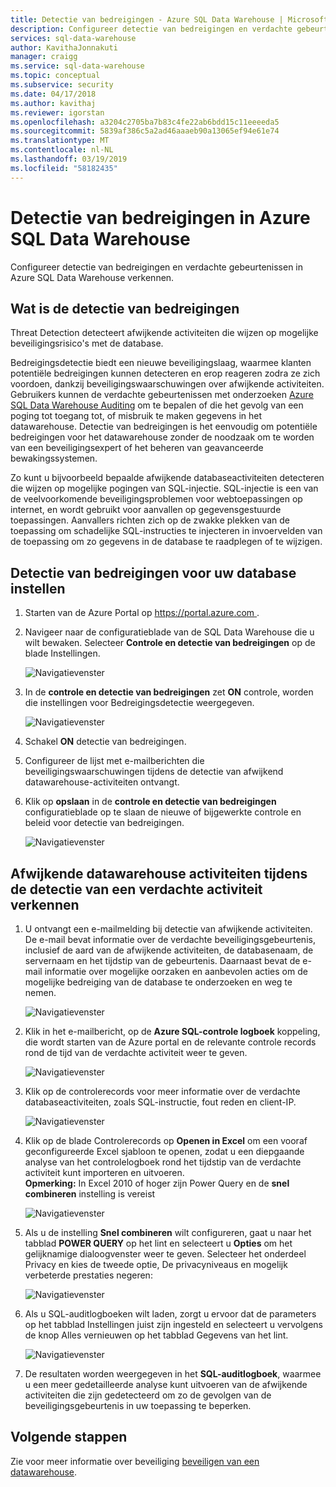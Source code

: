 ```yaml
---
title: Detectie van bedreigingen - Azure SQL Data Warehouse | Microsoft Docs
description: Configureer detectie van bedreigingen en verdachte gebeurtenissen in Azure SQL Data Warehouse verkennen.
services: sql-data-warehouse
author: KavithaJonnakuti
manager: craigg
ms.service: sql-data-warehouse
ms.topic: conceptual
ms.subservice: security
ms.date: 04/17/2018
ms.author: kavithaj
ms.reviewer: igorstan
ms.openlocfilehash: a3204c2705ba7b83c4fe22ab6bdd15c11eeeeda5
ms.sourcegitcommit: 5839af386c5a2ad46aaaeb90a13065ef94e61e74
ms.translationtype: MT
ms.contentlocale: nl-NL
ms.lasthandoff: 03/19/2019
ms.locfileid: "58182435"
---
```

# <a name="threat-detection-in-azure-sql-data-warehouse"></a>Detectie van bedreigingen in Azure SQL Data Warehouse
Configureer detectie van bedreigingen en verdachte gebeurtenissen in Azure SQL Data Warehouse verkennen.

## <a name="what-is-threat-detection"></a>Wat is de detectie van bedreigingen
Threat Detection detecteert afwijkende activiteiten die wijzen op mogelijke beveiligingsrisico's met de database. 

Bedreigingsdetectie biedt een nieuwe beveiligingslaag, waarmee klanten potentiële bedreigingen kunnen detecteren en erop reageren zodra ze zich voordoen, dankzij beveiligingswaarschuwingen over afwijkende activiteiten. Gebruikers kunnen de verdachte gebeurtenissen met onderzoeken [Azure SQL Data Warehouse Auditing](sql-data-warehouse-auditing-overview.md) om te bepalen of die het gevolg van een poging tot toegang tot, of misbruik te maken gegevens in het datawarehouse.
Detectie van bedreigingen is het eenvoudig om potentiële bedreigingen voor het datawarehouse zonder de noodzaak om te worden van een beveiligingsexpert of het beheren van geavanceerde bewakingssystemen.

Zo kunt u bijvoorbeeld bepaalde afwijkende databaseactiviteiten detecteren die wijzen op mogelijke pogingen van SQL-injectie. SQL-injectie is een van de veelvoorkomende beveiligingsproblemen voor webtoepassingen op internet, en wordt gebruikt voor aanvallen op gegevensgestuurde toepassingen. Aanvallers richten zich op de zwakke plekken van de toepassing om schadelijke SQL-instructies te injecteren in invoervelden van de toepassing om zo gegevens in de database te raadplegen of te wijzigen.

## <a name="set-up-threat-detection-for-your-database"></a>Detectie van bedreigingen voor uw database instellen
1. Starten van de Azure Portal op [ https://portal.azure.com ](https://portal.azure.com).
2. Navigeer naar de configuratieblade van de SQL Data Warehouse die u wilt bewaken. Selecteer **Controle en detectie van bedreigingen** op de blade Instellingen.
   
    ![Navigatievenster](media/sql-data-warehouse-security-threat-detection/1_td_click_on_settings.png)
3. In de **controle en detectie van bedreigingen** zet **ON** controle, worden die instellingen voor Bedreigingsdetectie weergegeven.
   
    ![Navigatievenster](media/sql-data-warehouse-security-threat-detection/2_td_turn_on_auditing.png)
4. Schakel **ON** detectie van bedreigingen.
5. Configureer de lijst met e-mailberichten die beveiligingswaarschuwingen tijdens de detectie van afwijkend datawarehouse-activiteiten ontvangt.
6. Klik op **opslaan** in de **controle en detectie van bedreigingen** configuratieblade op te slaan de nieuwe of bijgewerkte controle en beleid voor detectie van bedreigingen.
   
    ![Navigatievenster](media/sql-data-warehouse-security-threat-detection/3_td_turn_on_threat_detection.png)

## <a name="explore-anomalous-data-warehouse-activities-upon-detection-of-a-suspicious-event"></a>Afwijkende datawarehouse activiteiten tijdens de detectie van een verdachte activiteit verkennen
1. U ontvangt een e-mailmelding bij detectie van afwijkende activiteiten. <br/>
   De e-mail bevat informatie over de verdachte beveiligingsgebeurtenis, inclusief de aard van de afwijkende activiteiten, de databasenaam, de servernaam en het tijdstip van de gebeurtenis. Daarnaast bevat de e-mail informatie over mogelijke oorzaken en aanbevolen acties om de mogelijke bedreiging van de database te onderzoeken en weg te nemen.<br/>
   
    ![Navigatievenster](media/sql-data-warehouse-security-threat-detection/4_td_email.png)
2. Klik in het e-mailbericht, op de **Azure SQL-controle logboek** koppeling, die wordt starten van de Azure portal en de relevante controle records rond de tijd van de verdachte activiteit weer te geven.
   
    ![Navigatievenster](media/sql-data-warehouse-security-threat-detection/5_td_audit_records.png)
3. Klik op de controlerecords voor meer informatie over de verdachte databaseactiviteiten, zoals SQL-instructie, fout reden en client-IP.
   
    ![Navigatievenster](media/sql-data-warehouse-security-threat-detection/6_td_audit_record_details.png)
4. Klik op de blade Controlerecords op **Openen in Excel** om een vooraf geconfigureerde Excel sjabloon te openen, zodat u een diepgaande analyse van het controlelogboek rond het tijdstip van de verdachte activiteit kunt importeren en uitvoeren.<br/>
   **Opmerking:** In Excel 2010 of hoger zijn Power Query en de **snel combineren** instelling is vereist
   
    ![Navigatievenster](media/sql-data-warehouse-security-threat-detection/7_td_audit_records_open_excel.png)
5. Als u de instelling **Snel combineren** wilt configureren, gaat u naar het tabblad **POWER QUERY** op het lint en selecteert u **Opties** om het gelijknamige dialoogvenster weer te geven. Selecteer het onderdeel Privacy en kies de tweede optie, De privacyniveaus en mogelijk verbeterde prestaties negeren:
   
    ![Navigatievenster](media/sql-data-warehouse-security-threat-detection/8_td_excel_fast_combine.png)
6. Als u SQL-auditlogboeken wilt laden, zorgt u ervoor dat de parameters op het tabblad Instellingen juist zijn ingesteld en selecteert u vervolgens de knop Alles vernieuwen op het tabblad Gegevens van het lint.
   
    ![Navigatievenster](media/sql-data-warehouse-security-threat-detection/9_td_excel_parameters.png)
7. De resultaten worden weergegeven in het **SQL-auditlogboek**, waarmee u een meer gedetailleerde analyse kunt uitvoeren van de afwijkende activiteiten die zijn gedetecteerd om zo de gevolgen van de beveiligingsgebeurtenis in uw toepassing te beperken.

## <a name="next-steps"></a>Volgende stappen
Zie voor meer informatie over beveiliging [beveiligen van een datawarehouse](sql-data-warehouse-overview-manage-security.md).
